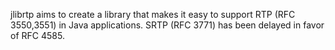 jlibrtp aims to create a library that makes it easy to support RTP (RFC 3550,3551) in Java applications. SRTP (RFC 3771) has been delayed in favor of RFC 4585.

